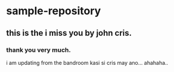 # sample-repository

## this is the i miss you by john cris. 

### thank you very much.

i am updating from the bandroom kasi si cris may ano... ahahaha.. 
